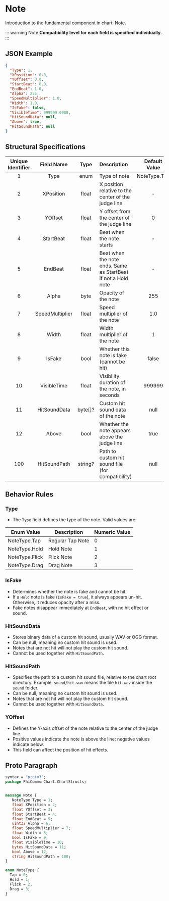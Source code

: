 ﻿# Note
Introduction to the fundamental component in chart: Note.

::: warning Note
**Compatibility level for each field is specified individually.**
:::

## JSON Example

```json
{
  "Type": 1,
  "XPosition": 0.0,
  "YOffset": 0.0,
  "StartBeat": 0.0,
  "EndBeat": 1.0,
  "Alpha": 255,
  "SpeedMultiplier": 1.0,
  "Width": 1.0,
  "IsFake": false,
  "VisibleTime": 999999.0000,
  "HitSoundData": null,
  "Above": true,
  "HitSoundPath": null
}
```

## Structural Specifications

| Unique Identifier |   Field Name    |  Type   | Description                                                   | Default Value | Compatibility Level | Added Version |
|:-----------------:|:---------------:|:-------:|:--------------------------------------------------------------|:-------------:|:-------------------:|:-------------:|
|         1         |      Type       |  enum   | Type of note                                                  | NoteType.Tap  |          0          |       1       |
|         2         |    XPosition    |  float  | X position relative to the center of the judge line           |       -       |          0          |       1       |
|         3         |     YOffset     |  float  | Y offset from the center of the judge line                    |       0       |          2          |       1       |
|         4         |    StartBeat    |  float  | Beat when the note starts                                     |       -       |          0          |       1       |
|         5         |     EndBeat     |  float  | Beat when the note ends. Same as StartBeat if not a Hold note |       -       |          0          |       1       |
|         6         |      Alpha      |  byte   | Opacity of the note                                           |      255      |          2          |       1       |
|         7         | SpeedMultiplier |  float  | Speed multiplier of the note                                  |      1.0      |          2          |       1       |
|         8         |      Width      |  float  | Width multiplier of the note                                  |       1       |          2          |       1       |
|         9         |     IsFake      |  bool   | Whether this note is fake (cannot be hit)                     |     false     |          1          |       1       |
|        10         |   VisibleTime   |  float  | Visibility duration of the note, in seconds                   |    999999     |          2          |       1       |
|        11         |  HitSoundData   | byte[]? | Custom hit sound data of the note                             |     null      |          3          |       1       |
|        12         |      Above      |  bool   | Whether the note appears above the judge line                 |     true      |          0          |       1       |
|        100        |  HitSoundPath   | string? | Path to custom hit sound file (for compatibility)             |     null      |          3          |       1       |

## Behavior Rules

### Type

- The `Type` field defines the type of the note. Valid values are:

| Enum Value     | Description      | Numeric Value |
|----------------|------------------|---------------|
| NoteType.Tap   | Regular Tap Note | 0             |
| NoteType.Hold  | Hold Note        | 1             |
| NoteType.Flick | Flick Note       | 2             |
| NoteType.Drag  | Drag Note        | 3             |

### IsFake

- Determines whether the note is fake and cannot be hit.
- If a `Hold` note is fake (`IsFake = true`), it always appears un-hit. Otherwise, it reduces opacity after a miss.
- Fake notes disappear immediately at `EndBeat`, with no hit effect or sound.

### HitSoundData

- Stores binary data of a custom hit sound, usually WAV or OGG format.
- Can be null, meaning no custom hit sound is used.
- Notes that are not hit will not play the custom hit sound.
- Cannot be used together with `HitSoundPath`.

### HitSoundPath

- Specifies the path to a custom hit sound file, relative to the chart root directory.
  Example: `sound/hit.wav` means the file `hit.wav` inside the `sound` folder.
- Can be null, meaning no custom hit sound is used.
- Notes that are not hit will not play the custom hit sound.
- Cannot be used together with `HitSoundData`.

### YOffset

- Defines the Y-axis offset of the note relative to the center of the judge line.
- Positive values indicate the note is above the line; negative values indicate below.
- This field can affect the position of hit effects.

## Proto Paragraph

```protobuf
syntax = "proto3";
package PhiCommonChart.ChartStructs;


message Note {
   NoteType Type = 1;
   float XPosition = 2;
   float YOffset = 3;
   float StartBeat = 4;
   float EndBeat = 5;
   uint32 Alpha = 6;
   float SpeedMultiplier = 7;
   float Width = 8;
   bool IsFake = 9;
   float VisibleTime = 10;
   bytes HitSoundData = 11;
   bool Above = 12;
   string HitSoundPath = 100;
}

enum NoteType {
  Tap = 0;
  Hold = 1;
  Flick = 2;
  Drag = 3;
}
```